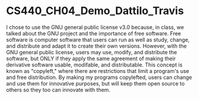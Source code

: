 # CS440_CH04_Demo_Dattilo_Travis

I chose to use the GNU general public license v3.0 because, in class, we talked about the GNU project and the importance of free software.  Free software is computer software that users can run as well as study, change, and distribute and adapt it to create their own versions.  However, with the GNU general public license, users may use, modify, and distribute the software, but ONLY if they apply the same agreement of making their derivative software usable, modifable, and distributable.  This concept is known as "copyleft," where there are restrictions that limit a program's use and free distribution.  By making my programs copylefted, users can change and use them for innovative purposes, but will keep them open source to others so they too can innovate with them.    
